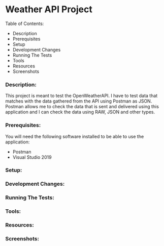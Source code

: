 # Weather API Project

Table of Contents:
- Description
- Prerequisites
- Setup
- Development Changes
- Running The Tests
- Tools
- Resources
- Screenshots

### Description: 

This project is meant to test the OpenWeatherAPI. I have to test data that matches with the data gathered from the API using Postman as JSON. Postman allows me to check the data that is sent and delivered using this application and I can check the data using RAW, JSON and other types.

### Prerequisites:
You will need the following software installed to be able to use the application:
- Postman
- Visual Studio 2019

### Setup:

### Development Changes:

### Running The Tests:

### Tools:

### Resources:

### Screenshots: 
